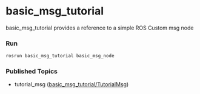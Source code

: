 # basic_msg_tutorial

basic_msg_tutorial provides a reference to a simple ROS Custom msg node

### Run

```bash
rosrun basic_msg_tutorial basic_msg_node
```

### Published Topics
- tutorial_msg ([basic_msg_tutorial/TutorialMsg](https://github.com/PigeonSensei/pigeon_ros_tutorial/blob/master/basic/basic_msg_tutorial/msg/TutorialMsg.msg))
